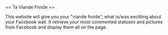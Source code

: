 == Ta Viande Froide ==

This website will give you your "viande froide", what is/was excitting about
your Facebook wall. It retrieve your most commented statuses and pictures from
Facebook and display them all on the page.
